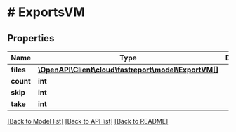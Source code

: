 # # ExportsVM

## Properties

Name | Type | Description | Notes
------------ | ------------- | ------------- | -------------
**files** | [**\OpenAPI\Client\cloud\fastreport\model\ExportVM[]**](ExportVM.md) |  | [optional]
**count** | **int** |  | [optional]
**skip** | **int** |  | [optional]
**take** | **int** |  | [optional]

[[Back to Model list]](../../README.md#models) [[Back to API list]](../../README.md#endpoints) [[Back to README]](../../README.md)
